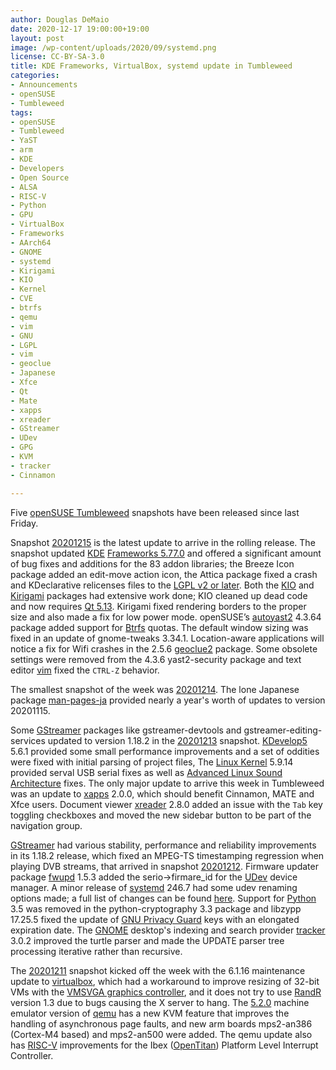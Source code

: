 ```yaml
---
author: Douglas DeMaio
date: 2020-12-17 19:00:00+19:00
layout: post
image: /wp-content/uploads/2020/09/systemd.png
license: CC-BY-SA-3.0
title: KDE Frameworks, VirtualBox, systemd update in Tumbleweed
categories:
- Announcements
- openSUSE
- Tumbleweed
tags:
- openSUSE
- Tumbleweed
- YaST
- arm
- KDE
- Developers
- Open Source
- ALSA
- RISC-V
- Python
- GPU
- VirtualBox
- Frameworks
- AArch64
- GNOME
- systemd
- Kirigami
- KIO
- Kernel
- CVE
- btrfs
- qemu
- vim
- GNU
- LGPL
- vim
- geoclue
- Japanese
- Xfce
- Qt
- Mate
- xapps
- xreader
- GStreamer
- UDev
- GPG
- KVM
- tracker
- Cinnamon

---
```


Five [openSUSE Tumbleweed](https://software.opensuse.org/distributions/tumbleweed) snapshots have been released since last Friday.

Snapshot [20201215](https://lists.opensuse.org/archives/list/factory@lists.opensuse.org/thread/KC7IM3F2YNCF7H24G22BYGVFDLOZBH6O/) is the latest update to arrive in the rolling release. The snapshot updated [KDE](https://kde.org) [Frameworks 5.77.0](https://kde.org/announcements/kde-frameworks-5.77.0/) and offered a significant amount of bug fixes and additions for the 83 addon libraries; the Breeze Icon package added an edit-move action icon, the Attica package fixed a crash and KDeclarative relicenses files to the [LGPL v2 or later](https://spdx.org/licenses/LGPL-2.0-or-later.html). Both the [KIO](https://api.kde.org/frameworks/kio/html/index.html) and [Kirigami](https://github.com/KDE/kirigami) packages had extensive work done; KIO cleaned up dead code and now requires [Qt 5.13](https://www.qt.io/qt5-13). Kirigami fixed rendering borders to the proper size and also made a fix for low power mode. openSUSE’s [autoyast2](https://doc.opensuse.org/projects/autoyast/) 4.3.64 package added support for [Btrfs](https://btrfs.wiki.kernel.org/)  quotas. The default window sizing was fixed in an update of gnome-tweaks 3.34.1. Location-aware applications will notice a fix for Wifi crashes in the 2.5.6 [geoclue2](http://www.linuxfromscratch.org/blfs/view/svn/basicnet/geoclue2.html) package. Some obsolete settings were removed from the 4.3.6 yast2-security package and text editor [vim](https://www.vim.org/) fixed the `CTRL-Z` behavior.

The smallest snapshot of the week was [20201214](https://lists.opensuse.org/archives/list/factory@lists.opensuse.org/thread/VVHKBMDOTXHBFNX2BILZROCUQCOOEJCU/). The lone Japanese package [man-pages-ja](https://linuxjm.osdn.jp/) provided nearly a year's worth of updates to version 20201115.

Some [GStreamer](https://gstreamer.freedesktop.org/) packages like gstreamer-devtools and gstreamer-editing-services updated to version 1.18.2 in the [20201213](https://lists.opensuse.org/archives/list/factory@lists.opensuse.org/thread/3THORCKMGWET4SKEIKHBGYXEDXJVKQLA/) snapshot. [KDevelop5](https://www.kdevelop.org/news/kdevelop-561-released) 5.6.1 provided some small performance improvements and a set of oddities were fixed with initial parsing of project files, The [Linux Kernel](https://www.kernel.org/) 5.9.14 provided serval USB serial fixes as well as [Advanced Linux Sound Architecture](https://en.wikipedia.org/wiki/Advanced_Linux_Sound_Architecture) fixes. The only major update to arrive this week in Tumbleweed was an update to [xapps](https://github.com/linuxmint/xapp) 2.0.0, which should benefit Cinnamon, MATE and Xfce users. Document viewer [xreader](https://github.com/linuxmint/xreader) 2.8.0 added an issue with the `Tab` key toggling checkboxes and moved the new sidebar button to be part of the navigation group. 

[GStreamer](https://gstreamer.freedesktop.org/)  had various stability, performance and reliability improvements in its 1.18.2 release, which fixed an MPEG-TS timestamping regression when playing DVB streams, that arrived in snapshot [20201212](https://lists.opensuse.org/archives/list/factory@lists.opensuse.org/thread/Q5NWAXXNBAFWESLVMUJEGX5Q2ZYV6RDI/). Firmware updater package [fwupd](https://github.com/fwupd/fwupd) 1.5.3 added the serio->firmare_id for the [UDev](https://en.wikipedia.org/wiki/Udev) device manager. A minor release of [systemd](https://freedesktop.org/wiki/Software/systemd/) 246.7 had some udev renaming options made; a full list of changes can be found [here](https://github.com/openSUSE/systemd/compare/f6104ea5f554233e34b94ffd92da8332c3bd7d8f...d5e7958d35dc7758fe2e87e0a8193b93ce1a1b15). Support for [Python](https://www.python.org/) 3.5 was removed in the python-cryptography 3.3 package and libzypp 17.25.5 fixed the update of [GNU Privacy Guard](https://gnupg.org/) keys with an elongated expiration date. The [GNOME](https://www.gnome.org/) desktop's indexing and search provider [tracker](http://www.linuxfromscratch.org/blfs/view/systemd/gnome/tracker3.html) 3.0.2 improved the turtle parser and made the UPDATE parser tree processing iterative rather than recursive.

The [20201211](https://lists.opensuse.org/archives/list/factory@lists.opensuse.org/thread/OEWJZESIQSCI4BOV5G3FV5DHXW2FMD57/) snapshot kicked off the week with the 6.1.16 maintenance update to [virtualbox](https://www.virtualbox.org/), which had a workaround to improve resizing of 32-bit VMs with the [VMSVGA graphics controller](https://superuser.com/questions/1403123/what-are-differences-between-vboxvga-vmsvga-and-vboxsvga-in-virtualbox), and it does not try to use [RandR](https://de.wikipedia.org/wiki/RandR) version 1.3 due to bugs causing the X server to hang. The [5.2.0](https://wiki.qemu.org/ChangeLog/5.2) machine emulator version of [qemu](https://www.qemu.org/) has a new KVM feature that improves the handling of asynchronous page faults, and new arm boards mps2-an386 (Cortex-M4 based) and mps2-an500 were added. The qemu update also has [RISC-V](https://riscv.org/) improvements for the Ibex ([OpenTitan](https://opentitan.org/)) Platform Level Interrupt Controller.
